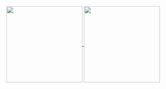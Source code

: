 <a href="https://github.com/anuraghazra/github-readme-stats">
  <img height=200 align="center" src="https://YOUR-VERCEL-DOMAIN/api?username=ctf05&show_icons=true&count_private=true" />
</a>
<a href="https://github.com/anuraghazra/github-readme-stats">
  <img height=200 align="center" src="https://YOUR-VERCEL-DOMAIN/api/top-langs?username=ctf05&layout=compact&langs_count=8&card_width=320&count_private=true" />
</a>
